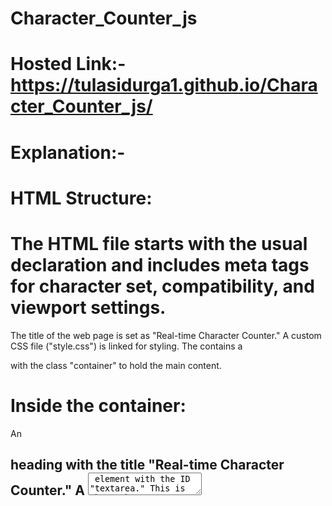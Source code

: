# Character_Counter_js
# Hosted Link:-https://tulasidurga1.github.io/Character_Counter_js/
# Explanation:-
# HTML Structure:

# The HTML file starts with the usual <!DOCTYPE html> declaration and includes meta tags for character set, compatibility, and viewport settings.
The title of the web page is set as "Real-time Character Counter."
A custom CSS file ("style.css") is linked for styling.
The <body> contains a <div> with the class "container" to hold the main content.
# Inside the container:
An <h2> heading with the title "Real-time Character Counter."
A <textarea> element with the ID "textarea." This is where the user can input text.
The maxlength attribute is set to 50 characters.
A <div> with the class "counter-container" to hold the character count information.
Two <p> elements are inside this div to display the total characters and remaining characters.
Each <p> contains a <span> element with a class to display the actual counts.
CSS Styling (style.css):

# The CSS file defines styles for various elements on the page, such as the background color, container width, heading alignment, textarea dimensions, and counter font size.
JavaScript Implementation (index.js):

# The JavaScript code is placed at the bottom of the <body> and starts with three variable declarations:
textareaEl: References the textarea element.
totalCounterEl: References the span element for displaying the total character count.
remainingCounterEl: References the span element for displaying the remaining character count.
Event Listener and Function:

# An event listener is added to the textareaEl element for the "keyup" event. This means that whenever the user types or releases a key in the textarea, the function will be triggered.
The updateCounter function is defined. It is responsible for updating the character counters in real-time.
updateCounter Function:

# The updateCounter function calculates and updates the character count and remaining character count.
It updates the innerText property of totalCounterEl with the length of the value entered in the textarea.
It calculates the remaining characters by subtracting the current text length from the maxlength attribute of the textarea, and then updates the innerText of remainingCounterEl.
Initial Counter Update:

# The updateCounter function is called initially to set the counters based on any initial content in the textarea.

